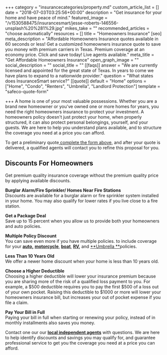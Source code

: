 +++
category = "insurancecategories/property.md"
custom_article_list = []
date = "2018-07-03T03:25:56+00:00"
description = "Get insurance for your home and have peace of mind."
featured_image = "/v1530588475/insurancesmart/jesse-roberts-146556-unsplash%20%281%29.jpg"
mikes_take = ""
recommended_articles = "choose automatically"
resources = []
title = "Homeowners Insurance"
[seo]
meta_description = "Affordable Homeowners Insurance quotes available in 60 seconds or less!  Get a customized homeowners insurance quote to save you money with premium carriers in Texas. Premium coverage at an economy price. Click and save today! Live agents available."
meta_title = "Get Affordable Homeowners Insurance"
open_graph_image = ""
social_description = ""
social_title = ""
[[faqs]]
answer = "We are currently licensed and appointed for the great state of Texas.  In years to come we have plans to expand to a nationwide provider."
question = "What states does InsuranceSmart service?"
[[quote]]
default = "Home"
options = ["Home", "Condo", "Renters", "Umbrella", "Landlord Protection"]
template = "safeco-quote-form"

+++
A home is one of your most valuable possessions. Whether you are a brand new homeowner or you've owned one or more homes for years, you need the right homeowners insurance to protect your investment.  A homeowners policy doesn't just protect your home, when properly structured, it can also protect personal belongings, yourself, and your guests.  We are here to help you understand plans available, and to structure the coverage you need at a price you can afford.

To get a preliminary quote[ complete the form above,](/contact)  and after your quote is delivered, a qualified agents will contact you to refine this proposal for you.

## Discounts For Homeowners

Get premium quality insurance coverage without the premium quality price by applying available discounts.

**Burglar Alarm/Fire Sprinkler/ Homes Near Fire Stations**  
Discounts are available for a burglar alarm or fire sprinkler system installed in your home.  You may also qualify for lower rates if you live close to a fire station.

**Get a Package Deal**  
Save up to 15 percent when you allow us to provide both your homeowners and auto policies.

**Multiple Policy Discount**  
You can save even more if you have multiple policies. to include coverage for your [**auto,**](/products/auto) [**motorcycle**](/products/motorcycle), [**boat**](/products/boat/), [**RV**](https://www.safeco.com/products/rv-insurance)**,** and [**Umbrella **](/products/umbrella)policies.

**Less Than 10 Years Old**  
We offer a newer home discount when your home is less than 10 years old.

**Choose a Higher Deductible**  
Choosing a higher deductible will lower your insurance premium because you are sharing more of the risk of a qualified loss payment to you. For example, a $500 deductible requires you to pay the first $500 of a loss out of your own pocket. Raising this deductible to $1000 or more will lower your homeowners insurance bill, but increases your out of pocket expense if you file a claim.

**Pay Your Bill in Full**  
Paying your bill in full when starting or renewing your policy, instead of in monthly installments also saves you money.

Contact one our our [**local independent agents**](/contact "Contact an agent.") with questions. We are here to help identify discounts and savings you may qualify for, and guarantee professional service to get you the coverage you need at a price you can afford.